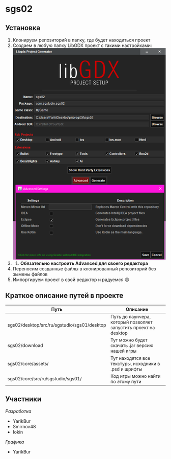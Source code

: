 # sgs02

Установка
---
1. Клонируем репозиторий в папку, где будет находиться проект
2. Создаем в любую папку LibGDX проект с такими настройками:  ![screenshot](https://github.com/YarikBur/sgs02/blob/master/libgdx_settings.png)
3. 1. **Обязательно настроить Advanced для своего редактора**
4. Переносим созданные файлы в клонированный репозиторий без зымены файлов
5. Импортируем проект в свой редактор и радуемся :smile:

Краткое описание путей в проекте
---
Путь                                              | Описание
--------------------------------------------------|----------------------
sgs02/desktop/src/ru/sgstudio/sgs01/desktop       | Путь до лаунчера, который позволяет запустить проект на desktop 
sgs02/download                                    | Тут можно будет скачать .jar версию нашей игры
sgs02/core/assets/                                | Тут находятся все текстуры, исходники в .psd и шрифты
sgs02/core/src/ru/sgstudio/sgs01/                 | Код игры можно найти по этому пути

Участники
---
_Разработка_
* YarikBur
* Smirnov48
* Iokin

_Графика_
* YarikBur
